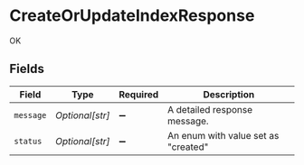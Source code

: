 # CreateOrUpdateIndexResponse

OK


## Fields

| Field                               | Type                                | Required                            | Description                         |
| ----------------------------------- | ----------------------------------- | ----------------------------------- | ----------------------------------- |
| `message`                           | *Optional[str]*                     | :heavy_minus_sign:                  | A detailed response message.        |
| `status`                            | *Optional[str]*                     | :heavy_minus_sign:                  | An enum with value set as "created" |